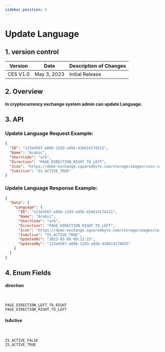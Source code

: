 ```yaml
---
sidebar_position: 4
---
```


# Update Language

## 1. version control

| Version  | Date        | Description of Changes |
| -------- | ----------- | ---------------------- |
| CES V1.0 | May 3, 2023 | Initial Release        |

## 2. Overview

#### In cryptocurrency exchange system admin can update Language.


## 3. API

### Update Language Request Example:

```json
{
  "ID": "123e4567-e89b-12d3-a456-426614174111",
  "Name": "Arabic",
  "ShortCode": "arb",
  "Direction": "PAGE_DIRECTION_RIGHT_TO_LEFT",
  "Icon": "https://demo-exchange.squaredbyte.com/storage/images/coin-icons/default.png",
  "IsActive": "IS_ACTIVE_TRUE"
}
```
### Update Language Response Example:

```json
{
  "Data": {
    "Language": {
      "ID": "123e4567-e89b-12d3-a456-426614174111",
      "Name": "Arabic",
      "ShortCode": "arb",
      "Direction": "PAGE_DIRECTION_RIGHT_TO_LEFT",
      "Icon": "https://demo-exchange.squaredbyte.com/storage/images/coin-icons/default.png",
      "IsActive": "IS_ACTIVE_TRUE",
      "UpdatedAt": "2023-05-08 09:12:15",
      "UpdatedBy": "123e4567-e89b-12d3-a456-426614174025"
    }
  }
}
```

## 4. Enum Fields
#### **direction**
&nbsp;

	PAGE_DIRECTION_LEFT_TO_RIGHT
	PAGE_DIRECTION_RIGHT_TO_LEFT

#### **IsActive**
&nbsp;

	IS_ACTIVE_FALSE
	IS_ACTIVE_TRUE
	